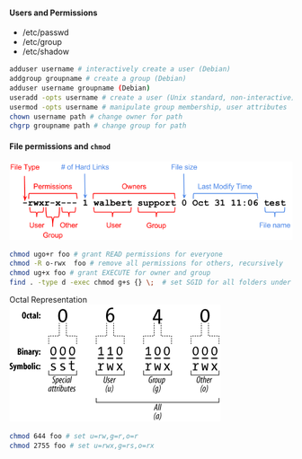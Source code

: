 #### Users and Permissions

* /etc/passwd
* /etc/group
* /etc/shadow

```bash
adduser username # interactively create a user (Debian)
addgroup groupname # create a group (Debian)
adduser username groupname (Debian)
useradd -opts username # create a user (Unix standard, non-interactive)
usermod -opts username # manipulate group membership, user attributes
chown username path # change owner for path
chgrp groupname path # change group for path
```


#### File permissions and `chmod`
<img src="images/lsperms.png">

```bash
chmod ugo+r foo # grant READ permissions for everyone
chmod -R o-rwx  foo # remove all permissions for others, recursively
chmod ug+x foo # grant EXECUTE for owner and group
find . -type d -exec chmod g+s {} \;  # set SGID for all folders under pwd
```


Octal Representation
<img src="images/octalperms.png">
```bash
chmod 644 foo # set u=rw,g=r,o=r 
chmod 2755 foo # set u=rwx,g=rs,o=rx
```
